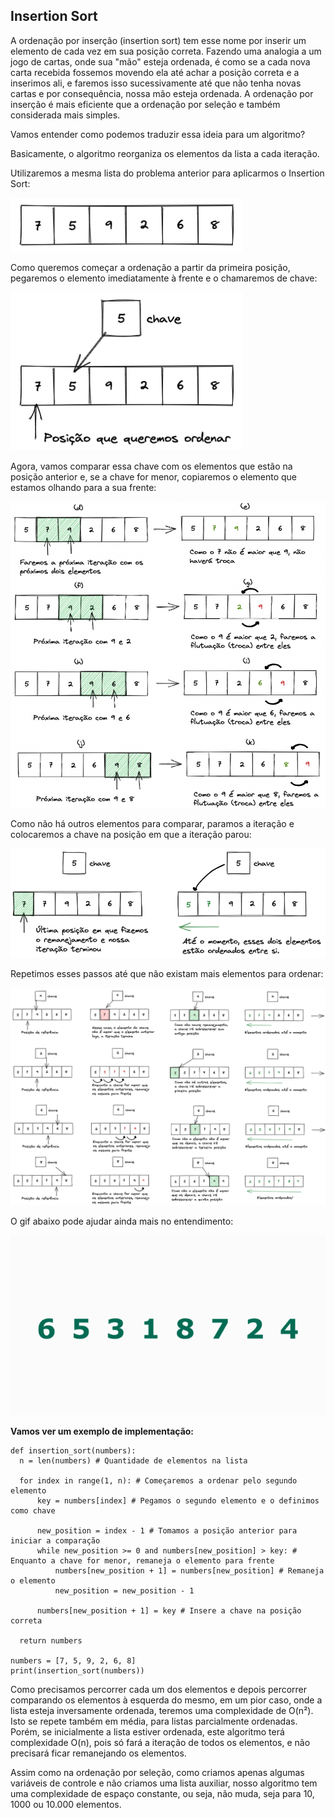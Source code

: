 ## Insertion Sort

A ordenação por inserção (insertion sort) tem esse nome por inserir um elemento de cada vez em sua posição correta. Fazendo uma analogia a um jogo de cartas, onde sua "mão" esteja ordenada, é como se a cada nova carta recebida fossemos movendo ela até achar a posição correta e a inserimos ali, e faremos isso sucessivamente até que não tenha novas cartas e por consequência, nossa mão esteja ordenada. A ordenação por inserção é mais eficiente que a ordenação por seleção e também considerada mais simples.

Vamos entender como podemos traduzir essa ideia para um algoritmo?

Basicamente, o algoritmo reorganiza os elementos da lista a cada iteração.

Utilizaremos a mesma lista do problema anterior para aplicarmos o Insertion Sort:

<img src='insertion_sort_1-.png'>

Como queremos começar a ordenação a partir da primeira posição, pegaremos o elemento imediatamente à frente e o chamaremos de chave:

<img src='insertion_sort_2-.png'>

Agora, vamos comparar essa chave com os elementos que estão na posição anterior e, se a chave for menor, copiaremos o elemento que estamos olhando para a sua frente:

<img src='insertion_sort_3-.png'>

Como não há outros elementos para comparar, paramos a iteração e colocaremos a chave na posição em que a iteração parou:

<img src='insertion_sort_4-.png'>

Repetimos esses passos até que não existam mais elementos para ordenar:

<img src='insertion_sort_5-.png'>

O gif abaixo pode ajudar ainda mais no entendimento:

<img src='insertion-.gif'>

**Vamos ver um exemplo de implementação:**

```
def insertion_sort(numbers):
  n = len(numbers) # Quantidade de elementos na lista

  for index in range(1, n): # Começaremos a ordenar pelo segundo elemento
      key = numbers[index] # Pegamos o segundo elemento e o definimos como chave

      new_position = index - 1 # Tomamos a posição anterior para iniciar a comparação
      while new_position >= 0 and numbers[new_position] > key: # Enquanto a chave for menor, remaneja o elemento para frente
          numbers[new_position + 1] = numbers[new_position] # Remaneja o elemento
          new_position = new_position - 1

      numbers[new_position + 1] = key # Insere a chave na posição correta

  return numbers

numbers = [7, 5, 9, 2, 6, 8]
print(insertion_sort(numbers))

```

Como precisamos percorrer cada um dos elementos e depois percorrer comparando os elementos à esquerda do mesmo, em um pior caso, onde a lista esteja inversamente ordenada, teremos uma complexidade de O(n²). Isto se repete também em média, para listas parcialmente ordenadas. Porém, se inicialmente a lista estiver ordenada, este algoritmo terá complexidade O(n), pois só fará a iteração de todos os elementos, e não precisará ficar remanejando os elementos.

Assim como na ordenação por seleção, como criamos apenas algumas variáveis de controle e não criamos uma lista auxiliar, nosso algoritmo tem uma complexidade de espaço constante, ou seja, não muda, seja para 10, 1000 ou 10.000 elementos.
